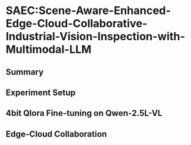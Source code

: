 # SAEC:Scene-Aware-Enhanced-Edge-Cloud-Collaborative-Industrial-Vision-Inspection-with-Multimodal-LLM
## Summary

## Experiment Setup

## 4bit Qlora Fine-tuning on Qwen-2.5L-VL

## Edge-Cloud Collaboration
